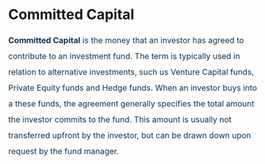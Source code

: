 # Committed Capital

<p "helvetica="" -webkit-text-stroke-width:="" 0px;="" 2;="" 400;="" arial,="" data-identifyelement="491" font-style:="" font-variant-caps:="" font-variant-ligatures:="" font-weight:="" initial;="" justify;"="" letter-spacing:="" neue",="" none;="" normal;="" orphans:="" roboto,="" sans-serif;="" segoe="" style="box-sizing: border-box; margin: 0px 0px 0px 0in; font-size: 15px; line-height: 30px; word-break: normal; overflow-wrap: break-word; color: rgb(24, 50, 71); font-family: -apple-system, BlinkMacSystemFont, " text-align:="" text-decoration-color:="" text-decoration-style:="" text-decoration-thickness:="" text-indent:="" text-transform:="" ui",="" white-space:="" widows:="" word-spacing:=""><span data-identifyelement="492" dir="ltr" style="box-sizing: border-box; font-size: 16px; line-height: 32px;"><strong data-identifyelement="493" dir="ltr" style="box-sizing: border-box; font-weight: 700;">Committed Capital</strong> <span !important;="" "helvetica="" -webkit-text-stroke-width:="" 0px;="" 16px;="" 2;="" 400;="" arial,="" dir="ltr" display:="" float:="" font-size:="" font-style:="" font-variant-caps:="" font-variant-ligatures:="" font-weight:="" initial;="" inline="" justify;="" letter-spacing:="" neue",="" none;="" none;"="" normal;="" orphans:="" roboto,="" sans-serif;="" segoe="" style="color: rgb(24, 50, 71); font-family: -apple-system, BlinkMacSystemFont, " text-align:="" text-decoration-color:="" text-decoration-style:="" text-decoration-thickness:="" text-indent:="" text-transform:="" ui",="" white-space:="" widows:="" word-spacing:="">is the money that an investor has agreed to contribute to an investment fund. The term is typically used in relation to alternative investments, such us Venture Capital funds, Private Equity funds and Hedge funds. When an investor buys into a these funds, the agreement generally specifies the total amount the investor commits to the fund. This amount is usually not transferred upfront by the investor, but can be drawn down upon request by the fund manager. </span></span></p>

<p dir="ltr"><span !important;="" "helvetica="" -webkit-text-stroke-width:="" 0px;="" 16px;="" 2;="" 400;="" arial,="" dir="ltr" display:="" float:="" font-size:="" font-style:="" font-variant-caps:="" font-variant-ligatures:="" font-weight:="" initial;="" inline="" justify;="" letter-spacing:="" neue",="" none;="" none;"="" normal;="" orphans:="" roboto,="" sans-serif;="" segoe="" style="color: rgb(24, 50, 71); font-family: -apple-system, BlinkMacSystemFont, " text-align:="" text-decoration-color:="" text-decoration-style:="" text-decoration-thickness:="" text-indent:="" text-transform:="" ui",="" white-space:="" widows:="" word-spacing:=""><a href="https://support.exirio.com/en/support/solutions/articles/80000882586"></a><a href="https://support.exirio.com/en/support/solutions/articles/80000369033"></a><a href="https://support.exirio.com/en/support/solutions/articles/80000369034"></a></span></p>